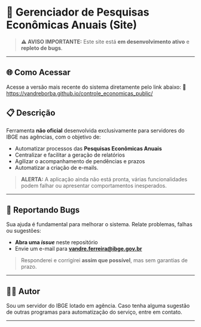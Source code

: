 # 🚧 Gerenciador de Pesquisas Econômicas Anuais (Site)



> **⚠️ AVISO IMPORTANTE:**
> Este site está **em desenvolvimento ativo** e **repleto de bugs**.

---

## 🌐 Como Acessar
Acesse a versão mais recente do sistema diretamente pelo link abaixo:
🔗 https://vandreborba.github.io/controle_economicas_public/

## 📋 Descrição
Ferramenta **não oficial** desenvolvida exclusivamente para servidores do IBGE nas agências, com o objetivo de:

- Automatizar processos das **Pesquisas Econômicas Anuais**
- Centralizar e facilitar a geração de relatórios
- Agilizar o acompanhamento de pendências e prazos
- Automatizar a criação de e-mails.

> **ALERTA:** A aplicação ainda não está pronta, várias funcionalidades podem falhar ou apresentar comportamentos inesperados.

---

## 🐞 Reportando Bugs
Sua ajuda é fundamental para melhorar o sistema. Relate problemas, falhas ou sugestões:

- **Abra uma *issue*** neste repositório
- Envie um e-mail para **vandre.ferreira@ibge.gov.br**

> Responderei e corrigirei **assim que possível**, mas sem garantias de prazo.

---

## 🙋‍♂️ Autor
Sou um servidor do IBGE lotado em agência. Caso tenha alguma sugestão de outras programas para automatização do serviço, entre em contato.

---


